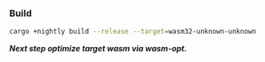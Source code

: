### Build

```bash
cargo +nightly build --release --target=wasm32-unknown-unknown
```

***Next step optimize target wasm via wasm-opt.***
